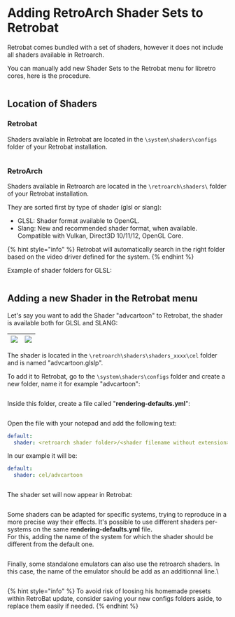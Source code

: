 # Adding RetroArch Shader Sets to Retrobat

Retrobat comes bundled with a set of shaders, however it does not include all shaders available in Retroarch.



You can manually add new Shader Sets to the Retrobat menu for libretro cores, here is the procedure.

<div align="left"><figure><img src="https://i.imgur.com/XR6pMX0.png" alt=""><figcaption></figcaption></figure></div>

## Location of Shaders

### Retrobat

Shaders available in Retrobat are located in the `\system\shaders\configs` folder of your Retrobat installation.

<div align="left"><figure><img src="https://i.imgur.com/ChxJMdd.png" alt=""><figcaption></figcaption></figure></div>

### RetroArch

Shaders available in Retroarch are located in the `\retroarch\shaders\` folder of your Retrobat installation.

They are sorted first by type of shader (glsl or slang):

* GLSL: Shader format available to OpenGL.
* Slang: New and recommended shader format, when available. Compatible with Vulkan, Direct3D 10/11/12, OpenGL Core.

{% hint style="info" %}
Retrobat will automatically search in the right folder based on the video driver defined for the system.
{% endhint %}

Example of shader folders for GLSL:

<div align="left"><figure><img src="https://i.imgur.com/ijn2wYK.png" alt=""><figcaption></figcaption></figure></div>



## Adding a new Shader in the Retrobat menu

Let's say you want to add the Shader "advcartoon" to Retrobat, the shader is available both for GLSL and SLANG:

| ![](<../.gitbook/assets/image (21).png>) | ![](<../.gitbook/assets/image (47).png>) |
| ---------------------------------------- | ---------------------------------------- |

The shader is located in the `\retroarch\shaders\shaders_xxxx\cel` folder and is named "advcartoon.glslp".

To add it to Retrobat, go to the `\system\shaders\configs` folder and create a new folder, name it for example "advcartoon":

<div align="left"><figure><img src="https://i.imgur.com/xkrY1en.png" alt=""><figcaption></figcaption></figure></div>

Inside this folder, create a file called "**rendering-defaults.yml**":

<div align="left"><figure><img src="https://i.imgur.com/oNGcd2L.png" alt=""><figcaption></figcaption></figure></div>

Open the file with your notepad and add the following text:

```yaml
default:
  shader: <retroarch shader folder>/<shader filename without extension>
```

In our example it will be:

```yaml
default:
  shader: cel/advcartoon
```

<div align="left"><figure><img src="https://i.imgur.com/uKOVcK3.png" alt=""><figcaption></figcaption></figure></div>

The shader set will now appear in Retrobat:

<div align="left"><figure><img src="https://i.imgur.com/J6fPEFF.png" alt=""><figcaption></figcaption></figure></div>

Some shaders can be adapted for specific systems, trying to reproduce in a more precise way their effects. It's possible to use different shaders per-systems on the same **rendering-defaults.yml** fil&#x65;**.**\
For this, adding the name of the system for which the shader should be different from the default one.

<figure><img src="https://i.imgur.com/knv5MPm.png" alt=""><figcaption></figcaption></figure>

Finally, some standalone emulators can also use the retroarch shaders. In this case, the name of the emulator should be add as an additionnal line.\


<figure><img src="https://i.imgur.com/AC6PXNK.png" alt=""><figcaption></figcaption></figure>

{% hint style="info" %}
To avoid risk of loosing his homemade presets within RetroBat update, consider saving your new configs folders aside, to replace them easily if needed.
{% endhint %}
